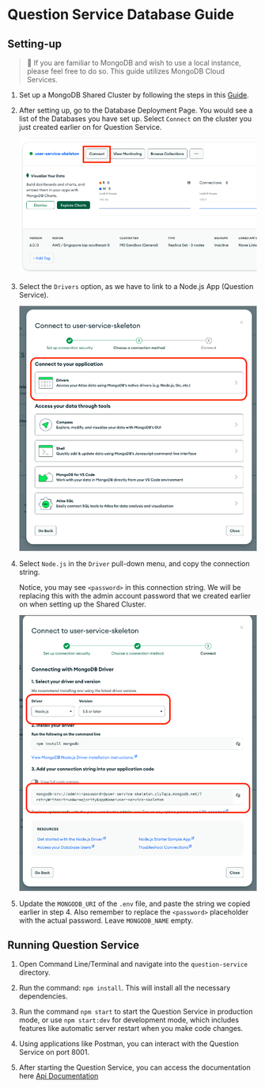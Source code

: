 # Question Service Database Guide

## Setting-up 

> :notebook: If you are familiar to MongoDB and wish to use a local instance, please feel free to do so. This guide utilizes MongoDB Cloud Services.

1. Set up a MongoDB Shared Cluster by following the steps in this [Guide](../user-service/MongoDBSetup.md).

2. After setting up, go to the Database Deployment Page. You would see a list of the Databases you have set up. Select `Connect` on the cluster you just created earlier on for Question Service.

   ![alt text](../user-service/GuideAssets/ConnectCluster.png)

3. Select the `Drivers` option, as we have to link to a Node.js App (Question Service).

   ![alt text](../user-service/GuideAssets/DriverSelection.png)

4. Select `Node.js` in the `Driver` pull-down menu, and copy the connection string.

   Notice, you may see `<password>` in this connection string. We will be replacing this with the admin account password that we created earlier on when setting up the Shared Cluster.

   ![alt text](../user-service/GuideAssets/ConnectionString.png)

5. Update the `MONGODB_URI` of the `.env` file, and paste the string we copied earlier in step 4. Also remember to replace the `<password>` placeholder with the actual password. Leave `MONGODB_NAME` empty.

## Running Question Service

1. Open Command Line/Terminal and navigate into the `question-service` directory.

2. Run the command: `npm install`. This will install all the necessary dependencies.

3. Run the command `npm start` to start the Question Service in production mode, or use `npm start:dev` for development mode, which includes features like automatic server restart when you make code changes.

4. Using applications like Postman, you can interact with the Question Service on port 8001.

5. After starting the Question Service, you can access the documentation here [Api Documentation](http://localhost:8001/docs)
